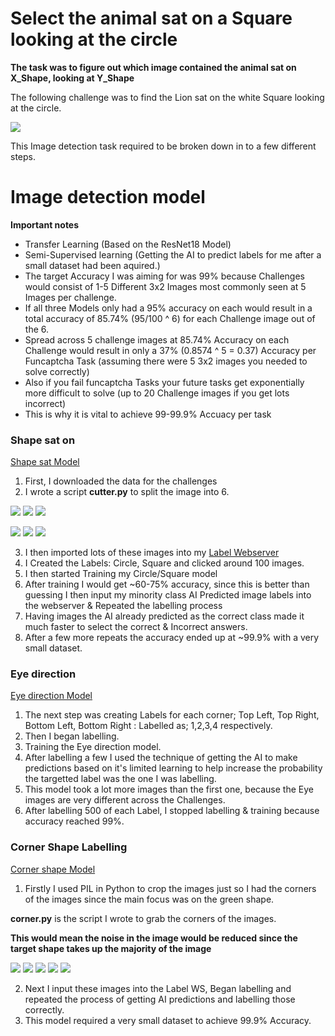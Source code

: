 # Select the animal sat on a Square looking at the circle
 
**The task was to figure out which image contained the animal sat on X_Shape, looking at Y_Shape**

The following challenge was to find the Lion sat on the white Square looking at the circle.

<img src="https://i.imgur.com/vFGlDoW.png">

This Image detection task required to be broken down in to a few different steps.

# Image detection model

**Important notes** 
- Transfer Learning (Based on the ResNet18 Model)
- Semi-Supervised learning (Getting the AI to predict labels for me after a small dataset had been aquired.)
- The target Accuracy I was aiming for was 99% because Challenges would consist of 1-5 Different 3x2 Images most commonly seen at 5 Images per challenge.
- If all three Models only had a 95% accuracy on each would result in a total accuracy of 85.74% (95/100 ^ 6) for each Challenge image out of the 6. 
- Spread across 5 challenge images at 85.74% Accuracy on each Challenge would result in only a 37% (0.8574 ^ 5 = 0.37) Accuracy per Funcaptcha Task (assuming there were 5 3x2 images you needed to solve correctly)
- Also if you fail funcaptcha Tasks your future tasks get exponentially more difficult to solve (up to 20 Challenge images if you get lots incorrect)
- This is why it is vital to achieve 99-99.9% Accuacy per task

### Shape sat on
[Shape sat Model](https://github.com/webElliot/3-in-1-AI/tree/main/Shape%20sat%20Model)
1) First, I downloaded the data for the challenges
2) I wrote a script **cutter.py** to split the image into 6.


<p>
    <img src="https://i.imgur.com/89dva6u.png">
    <img src="https://i.imgur.com/iGWeJyo.png">
    <img src="https://i.imgur.com/iYySnVz.png">
</p>
<p>
    <img src="https://i.imgur.com/cYs2Bfk.png">
    <img src="https://i.imgur.com/OGgZzLV.png">
    <img src="https://i.imgur.com/KwTwxCt.png">
</p>

3) I then imported lots of these images into my [Label Webserver](https://github.com/webElliot/LabelWS)
4) I Created the Labels: Circle, Square and clicked around 100 images.
5) I then started Training my Circle/Square model
6) After training I would get ~60-75% accuracy, since this is better than guessing I then input my minority class AI Predicted image labels into the webserver & Repeated the labelling process
7) Having images the AI already predicted as the correct class made it much faster to select the correct & Incorrect answers.
8) After a few more repeats the accuracy ended up at ~99.9% with a very small dataset.


### Eye direction 
[Eye direction Model](https://github.com/webElliot/3-in-1-AI/tree/main/Eye%20direction%20model)
1) The next step was creating Labels for each corner; Top Left, Top Right, Bottom Left, Bottom Right : Labelled as; 1,2,3,4 respectively.
2) Then I began labelling.
3) Training the Eye direction model.
4) After labelling a few I used the technique of getting the AI to make predictions based on it's limited learning to help increase the probability the targetted label was the one I was labelling.
5) This model took a lot more images than the first one, because the Eye images are very different across the Challenges.
6) After labelling 500 of each Label, I stopped labelling & training because accuracy reached 99%.

### Corner Shape Labelling
[Corner shape Model](https://github.com/webElliot/3-in-1-AI/tree/main/Corner%20shape%20model)
1) Firstly I used PIL in Python to crop the images just so I had the corners of the images since the main focus was on the green shape.

**corner.py** is the script I wrote to grab the corners of the images.

**This would mean the noise in the image would be reduced since the target shape takes up the majority of the image**

<p>
    
<img src="https://i.imgur.com/IrVH56E.png">
<img src="https://i.imgur.com/O3VhhJj.png">
<img src="https://i.imgur.com/OGfp03a.png">
<img src="https://i.imgur.com/mWb7LWL.png">
<img src="https://i.imgur.com/0qDMYqf.png">
</p>

2) Next I input these images into the Label WS, Began labelling and repeated the process of getting AI predictions and labelling those correctly.
3) This model required a very small dataset to achieve 99.9% Accuracy.
